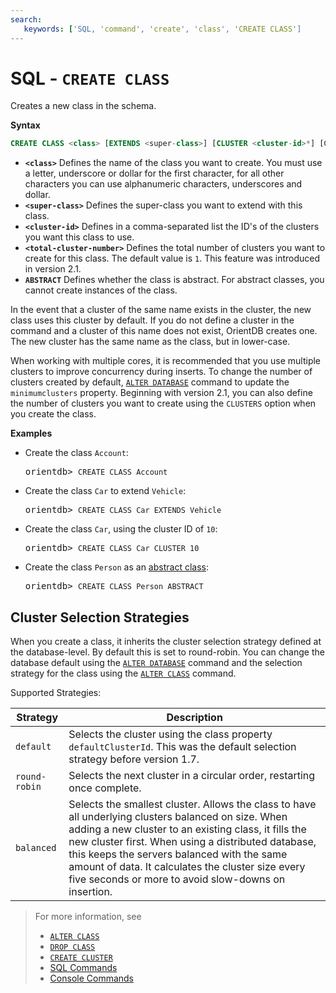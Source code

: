 ```yaml
---
search:
   keywords: ['SQL, 'command', 'create', 'class', 'CREATE CLASS']
---
```


# SQL - `CREATE CLASS`

Creates a new class in the schema.

**Syntax**

```sql
CREATE CLASS <class> [EXTENDS <super-class>] [CLUSTER <cluster-id>*] [CLUSTERS <total-cluster-number>] [ABSTRACT]
```

- **`<class>`** Defines the name of the class you want to create.  You must use a letter, underscore or dollar for the first character, for all other characters you can use alphanumeric characters, underscores and dollar.
- **`<super-class>`** Defines the super-class you want to extend with this class.
- **`<cluster-id>`**  Defines in a comma-separated list the ID's of the clusters you want this class to use.
- **`<total-cluster-number>`** Defines the total number of clusters you want to create for this class.  The default value is `1`.  This feature was introduced in version 2.1.
- **`ABSTRACT`** Defines whether the class is abstract.  For abstract classes, you cannot create instances of the class.


In the event that a cluster of the same name exists in the cluster, the new class uses this cluster by default.  If you do not define a cluster in the command and a cluster of this name does not exist, OrientDB creates one.  The new cluster has the same name as the class, but in lower-case.

When working with multiple cores, it is recommended that you use multiple clusters to improve concurrency during inserts.  To change the number of clusters created by default, [`ALTER DATABASE`](SQL-Alter-Database.md) command to update the `minimumclusters` property.  Beginning with version 2.1, you can also define the number of clusters you want to create using the `CLUSTERS` option when you create the class.


**Examples**

- Create the class `Account`:

  <pre>
  orientdb> <code class="lang-sql userinput">CREATE CLASS Account</code>
  </pre>

- Create the class `Car` to extend `Vehicle`:

  <pre>
  orientdb> <code class="lang-sql userinput">CREATE CLASS Car EXTENDS Vehicle</code>
  </pre>

- Create the class `Car`, using the cluster ID of `10`:

  <pre>
  orientdb> <code class="lang-sql userinput">CREATE CLASS Car CLUSTER 10</code>
  </pre>

- Create the class `Person` as an [abstract class](Concepts.md#abstract-class):

  <pre>
  orientdb> <code class="lang-sql userinput">CREATE CLASS Person ABSTRACT</code>
  </pre>


## Cluster Selection Strategies

When you create a class, it inherits the cluster selection strategy defined at the database-level.  By default this is set to round-robin.  You can change the database default using the [`ALTER DATABASE`](SQL-Alter-Database.md) command and the selection strategy for the class using the [`ALTER CLASS`](SQL-Alter-Class.md) command.

Supported Strategies:

| Strategy | Description |
|---|---|
| `default` | Selects the cluster using the class property `defaultClusterId`.  This was the default selection strategy before version 1.7.|
| `round-robin` | Selects the next cluster in a circular order, restarting once complete. |
| `balanced` | Selects the smallest cluster.  Allows the class to have all underlying clusters balanced on size.  When adding a new cluster to an existing class, it fills the new cluster first.  When using a distributed database, this keeps the servers balanced with the same amount of data.  It calculates the cluster size every five seconds or more to avoid slow-downs on insertion.|

>For more information, see
>
>- [`ALTER CLASS`](SQL-Alter-Class.md)
>- [`DROP CLASS`](SQL-Drop-Class.md)
>- [`CREATE CLUSTER`](SQL-Create-Cluster.md)
>- [SQL Commands](SQL.md)
>- [Console Commands](Console-Commands.md)


